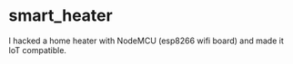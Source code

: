 # smart_heater

I hacked a home heater with NodeMCU (esp8266 wifi board) and made it IoT compatible.

